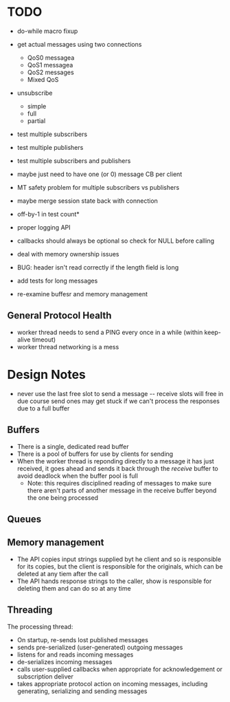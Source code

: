 
# TODO

* do-while macro fixup
* get actual messages using two connections
    * QoS0 messagea
    * QoS1 messagea
    * QoS2 messages
    * Mixed QoS
* unsubscribe
    * simple
    * full
    * partial
* test multiple subscribers
* test multiple publishers
* test multiple subscribers and publishers
* maybe just need to have one (or 0) message CB per client
* MT safety problem for multiple subscribers vs publishers
* maybe merge session state back with connection

* off-by-1 in test count*
* proper logging API
* callbacks should always be optional so check for NULL before calling

* deal with memory ownership issues

* BUG: header isn't read correctly if the length field is long
* add tests for long messages

* re-examine buffesr and memory management

## General Protocol Health

* worker thread needs to send a PING every once in a while (within keep-alive timeout)
* worker thread networking is a mess

# Design Notes

* never use the last free slot to send a message -- receive slots
will free in due course send ones may get stuck if we can't process
the responses due to a full buffer

## Buffers

* There is a single, dedicated read buffer
* There is a pool of buffers for use by clients for sending
* When the worker thread is reponding directly to a message it has just received,
it goes ahead and sends it back through the *receive* buffer to avoid deadlock
when the buffer pool is full
    * Note: this requires disciplined reading of messages to make sure there
    aren't parts of another message in the receive buffer beyond the one being processed

## Queues

## Memory management
* The API copies input strings supplied byt he client and so is
responsible for its copies,
but the client is responsible for the originals, which can be deleted at
any tiem after the call
* The API hands response strings to the caller, show is
responsible for deleting them
and can do so at any time

## Threading

The processing thread:
* On startup, re-sends lost published messages
* sends pre-serialized (user-generated) outgoing messages
* listens for and reads incoming messages
* de-serializes incoming messages
* calls user-supplied callbacks when appropriate for acknowledgement or
subscription deliver
* takes appropriate protocol action on incoming messages, including generating,
serializing and sending messages
